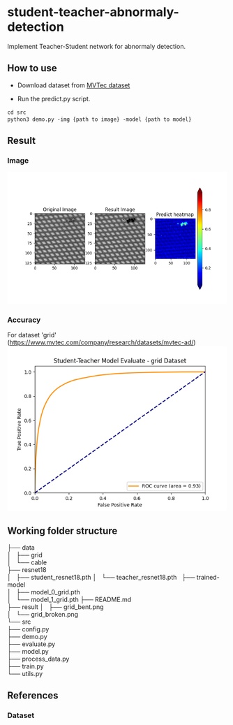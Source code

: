 # student-teacher-abnormaly-detection
Implement Teacher-Student network for abnormaly detection.

## How to use

* Download dataset from [MVTec dataset](https://www.mvtec.com/company/research/datasets/mvtec-ad/)

* Run the predict.py script.
```
cd src
python3 demo.py -img {path to image} -model {path to model}
```

## Result
### Image
![Result](result/demo_sample_all.png)
### Accuracy
For dataset 'grid' (https://www.mvtec.com/company/research/datasets/mvtec-ad/)
![ROC](result/demo_eval.png)

## Working folder structure
├── data   
│   ├── grid  
│   └── cable  
├── resnet18  
│   ├── student_resnet18.pth
│   └── teacher_resnet18.pth   
├── trained-model   
│   ├── model_0_grid.pth  
│   └── model_1_grid.pth
├── README.md  
├── result 
│   ├── grid_bent.png  
│   └── grid_broken.png   
└── src  
    ├── config.py  
    ├── demo.py  
    ├── evaluate.py  
    ├── model.py  
    ├── process_data.py   
    ├── train.py  
    └── utils.py  

## References

### Dataset